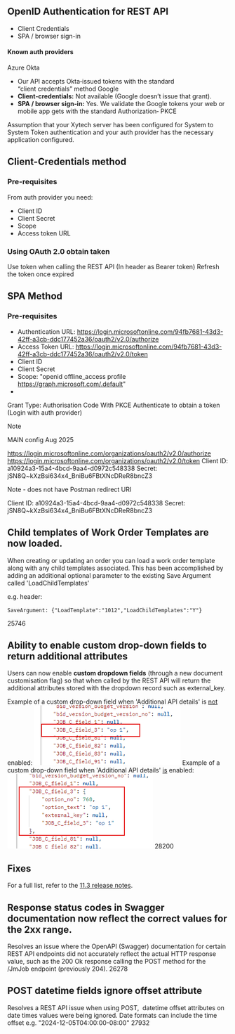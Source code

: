 ## OpenID Authentication for REST API

- Client Credentials
- SPA / browser sign-in

#### Known auth providers
Azure
Okta
- Our API accepts Okta‑issued tokens with the standard “client credentials” method
Google
- **Client‑credentials:** Not available (Google doesn’t issue that grant). 
- **SPA / browser sign‑in:** Yes. We validate the Google tokens your web or mobile app gets with the standard Authorization‑ PKCE

Assumption that your Xytech server has been configured for System to System Token authentication and your auth provider has the necessary application configured.
## Client-Credentials method

### Pre-requisites
From auth provider you need:
- Client ID
- Client Secret
- Scope
- Access token URL

### Using OAuth 2.0 obtain taken
Use token when calling the REST API (In header as Bearer token)
Refresh the token once expired

## SPA Method

### Pre-requisites
- Authentication URL: https://login.microsoftonline.com/94fb7681-43d3-42ff-a3cb-ddc177452a36/oauth2/v2.0/authorize
- Access Token URL: https://login.microsoftonline.com/94fb7681-43d3-42ff-a3cb-ddc177452a36/oauth2/v2.0/token
- Client ID
- Client Secret
- Scope: "openid offline_access profile https://graph.microsoft.com/.default"
- 

Grant Type: Authorisation Code With PKCE
Authenticate to obtain a token
(Login with auth provider)


> [!NOTE]
> MAIN config Aug 2025
> 
> https://login.microsoftonline.com/organizations/oauth2/v2.0/authorize
> https://login.microsoftonline.com/organizations/oauth2/v2.0/token
> Client ID: a10924a3-15a4-4bcd-9aa4-d0972c548338
> Secret: jSN8Q~kXzBsi634x4_BniBu6FBtXNcDReR8bncZ3
> 
> Note - does not have Postman redirect URI


Client ID: a10924a3-15a4-4bcd-9aa4-d0972c548338
Secret: jSN8Q~kXzBsi634x4_BniBu6FBtXNcDReR8bncZ3





## Child templates of Work Order Templates are now loaded.
When creating or updating an order you can load a work order template along with any child templates associated. This has been accomplished by adding an additional optional parameter to the existing Save Argument called 'LoadChildTemplates'

e.g. header: 
```
SaveArgument: {"LoadTemplate":"1012","LoadChildTemplates":"Y"}
```
25746
## Ability to enable custom drop-down fields to return additional attributes
Users can now enable **custom dropdown fields** (through a new document customisation flag) so that when called by the REST API will return the additional attributes stored with the dropdown record such as external_key.

Example of a custom drop-down field when 'Additional API details' is <u>not</u> enabled:
![|334](assets/Pasted%20image%2020250820122610.png)
Example of a custom drop-down field when 'Additional API details' <u>is</u> enabled:
![|332](assets/Pasted%20image%2020250820122824.png)
28200

## Fixes 
For a full list, refer to the [11.3 release notes](https://helpcenter.fabricdata.com/hc/en-us/articles/35383589106459-Xytech-2025-Release-Release-Log-11-3). 
## Response status codes in Swagger documentation now reflect the correct values for the 2xx range.
Resolves an issue where the OpenAPI (Swagger) documentation for certain REST API endpoints did not accurately reflect the actual HTTP response value, such as the 200 Ok response calling the POST method for the /JmJob endpoint (previously 204).
26278
## POST datetime fields ignore offset attribute
Resolves a REST API issue when using POST,  datetime offset attributes on date times values were being ignored. Date formats can include the time offset e.g. "2024-12-05T04:00:00-08:00"
27932


